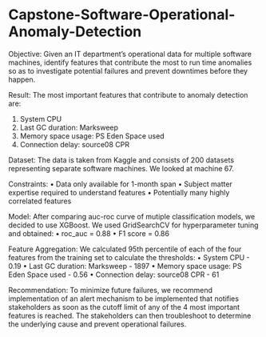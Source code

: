 # Capstone-Software-Operational-Anomaly-Detection
Objective:
Given an IT department’s operational data for multiple software machines, identify features that contribute the most to run time anomalies so as to investigate potential failures and prevent downtimes before they happen.

Result:
The most important features that contribute to anomaly detection are:
1.	System CPU 
2.	Last GC duration: Marksweep
3.	Memory space usage: PS Eden Space used
4.	Connection delay: source08 CPR

Dataset:
The data is taken from Kaggle and consists of 200 datasets representing separate software machines. We looked at machine 67.

Constraints:
•	Data only available for 1-month span
•	Subject matter expertise required to understand features
•	Potentially many highly correlated features

Model:
After comparing auc-roc curve of mutiple classification models, we decided to use XGBoost.
We used GridSearchCV for hyperparameter tuning and obtained: 
•	roc_auc = 0.88
•	F1 score = 0.86


Feature Aggregation:
We calculated 95th percentile of each of the four features from the training set to calculate the thresholds:
•	System CPU - 0.19
•	Last GC duration: Marksweep	- 1897
•	Memory space usage: PS Eden Space used	- 0.56
•	Connection delay: source08 CPR - 61

Recommendation:
To minimize future failures, we recommend implementation of an alert mechanism to be implemented that notifies stakeholders as soon as the cutoff limit of any of the 4 most important features is reached. The stakeholders can then troubleshoot to determine the underlying cause and prevent operational failures.  
